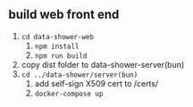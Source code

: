 ## build web front end 

1. `cd data-shower-web`
    1. `npm install`
    1. `npm run build`
2. copy dist folder to data-shower-server(bun)
3. `cd ../data-shower/server(bun)`
    1. add self-sign X509 cert to /certs/
    2. `docker-compose up`
